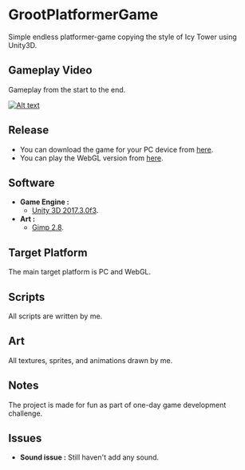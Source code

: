 # GrootPlatformerGame
Simple endless platformer-game copying the style of Icy Tower using Unity3D.

## Gameplay Video

Gameplay from the start to the end.

[![Alt text](https://img.youtube.com/vi/ciKPqpNjLCo/0.jpg)](https://youtu.be/ciKPqpNjLCo "Click to play on youtube.com")

## Release
* You can download the game for your PC device from [here](../../releases/download/v1.0/Groot.Platformer.PC.build.rar).
* You can play the WebGL version from [here](https://waleedyaser.github.io/GrootPlatformerGame/WebGL/index.html).


## Software

* **Game Engine :**
  * [Unity 3D 2017.3.0f3](https://unity3d.com/).
* **Art :**
  * [Gimp 2.8](https://www.gimp.org/).

## Target Platform

The main target platform is PC and WebGL.

## Scripts

All scripts are written by me.

## Art

All textures, sprites, and animations drawn by me.

## Notes

The project is made for fun as part of one-day game development challenge.

## Issues
* **Sound issue :**
Still haven't add any sound.
